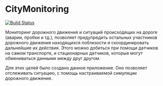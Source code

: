 # CityMonitoring

[![Build Status](https://travis-ci.org/joemccann/dillinger.svg?branch=master)](https://travis-ci.org/joemccann/dillinger)


Мониторинг дорожного движения и ситуаций происходящих на дороге (аварии, пробки и тд.), позволяет предупредить остальных участников дорожного движения находящихся поблизости и скоординировать дальнейшие их действия.
Этого можно добиться при помощи датчиков на самом транспорте, и стационарных датчиков, которые могут обмениваться данными между друг другом.

Для этих целей было создано данное приложение. Оно позволяет отслеживать ситуацию, с помощь настраиваемой симуляции дорожного движения.
